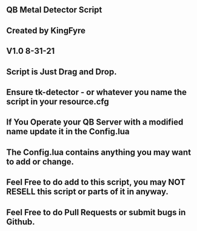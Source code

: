 ## QB Metal Detector Script
## Created by KingFyre      
## V1.0 8-31-21
##  
##  Script is Just Drag and Drop.
##  Ensure tk-detector - or whatever you name the script in your resource.cfg
##  
##  If You Operate your QB Server with a modified name update it in the Config.lua
##  The Config.lua contains anything you may want to add or change.
##
##  Feel Free to do add to this script, you may NOT RESELL this script or parts of it in anyway.
##  Feel Free to do Pull Requests or submit bugs in Github.
